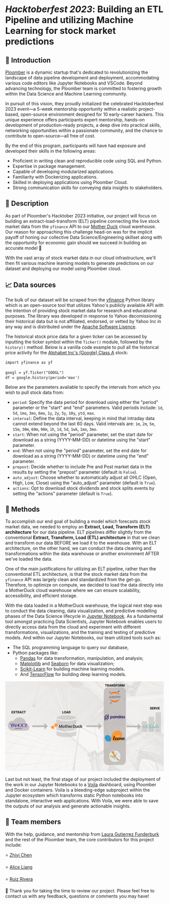 # *Hacktoberfest 2023*: Building an ETL Pipeline and utilizing Machine Learning for stock market predictions


## :jack_o_lantern: Introduction

[Ploomber](https://ploomber.io/) is a dynamic startup that's dedicated to revolutionizing the landscape of data pipeline development and deployment, accommodating various code editors like Jupyter Notebooks and VSCode. Beyond advancing technology, the Ploomber team is committed to fostering growth within the Data Science and Machine Learning community. 

In pursuit of this vision, they proudly initialized the celebrated Hacktoberfest 2023 event—a 5-week mentorship opportunity within a realistic project-based, open-source environment designed for 10 early-career hackers. This unique experience offers participants expert mentorship, hands-on development of production-ready projects, a deep dive into practical skills, networking opportunities within a passionate community, and the chance to contribute to open-source—all free of cost.

By the end of this program, participants will have had exposure and developed their skills in the following areas:
- Proficient in writing clean and reproducible code using SQL and Python.
- Expertise in package management.
- Capable of developing modularized applications.
- Familiarity with Dockerizing applications.
- Skilled in deploying applications using Ploomber Cloud.
- Strong communication skills for conveying data insights to stakeholders.


## :newspaper: Description

As part of Ploomber's Hacktober 2023 initiative, our project will focus on building an extract-load-transform (ELT) pipeline connecting the live stock market data from the `yfinance` API to our [Mother Duck](https://motherduck.com/) cloud warehouse. Our reason for approaching this challenge head-on was for the implicit payoff of honing our collective Data Science/Engineering skillset along with the opportunity for economic gain should we succeed in building an accurate model :money_mouth_face:

With the vast array of stock market data in our cloud infrastructure, we'll then fit various machine learning models to generate predictions on our dataset and deploying our model using Ploomber cloud.

## :chart_with_upwards_trend: Data sources

The bulk of our dataset will be scraped from the [yfinance](https://github.com/ranaroussi/yfinance) Python library which is an open-source tool that utilizes Yahoo's publicly available API with the intention of providing stock market data for research and educational purposes. The library was developed in response to Yahoo decomissioning their historical data but is not affiliated, endorsed, or vetted by Yahoo Inc in any way and is distributed under the [Apache Software Lisence](https://github.com/ranaroussi/yfinance/blob/main/LICENSE.txt).

The historical stock price data for a given ticker can be accessed by inputting the ticker symbol within the `Ticker()` module, followed by the `history()` method. Below is a vanilla code example to pull all the historical price activity for the [Alphabet Inc's (Google) Class A](https://finance.yahoo.com/quote/GOOG/) stock:

```
import yfinance as yf

googl = yf.Ticker("GOOGL")
df = google.history(period='max')
```

Below are the parameters available to specify the intervals from which you wish to pull stock data from:

- `period`: Specify the data period for download using either the "period" parameter or the "start" and "end" parameters. Valid periods include: `1d`, `5d`, `1mo`, `3mo`, `6mo`, `1y`, `2y`, `5y`, `10y`, `ytd`, `max`.
- `interval`: Define the data interval, keeping in mind that intraday data cannot extend beyond the last 60 days. Valid intervals are: `1m`, `2m`, `5m`, `15m`, `30m`, `60m`, `90m`, `1h`, `1d`, `5d`, `1wk`, `1mo`, `3mo`.
- `start`: When not using the "period" parameter, set the start date for download as a string (YYYY-MM-DD) or datetime using the "start" parameter.
- `end`: When not using the "period" parameter, set the end date for download as a string (YYYY-MM-DD) or datetime using the "end" parameter.
- `prepost`: Decide whether to include Pre and Post market data in the results by setting the "prepost" parameter (default is `False`).
- `auto_adjust`: Choose whether to automatically adjust all OHLC (Open, High, Low, Close) using the "auto_adjust" parameter (default is `True`).
- `actions`: Opt to download stock dividends and stock splits events by setting the "actions" parameter (default is `True`).


## :wrench: Methods 

To accomplish our end goal of building a model which forecasts stock market data, we needed to employ an **Extract, Load, Transform (ELT) architecture** for our data pipeline. ELT pipelines differ slightly from the conventional **Extract, Transform, Load (ETL) architecture** in that we clean and transform our data BEFORE we load it to the warehouse. With an ELT architecture, on the other hand, we can conduct the data cleaning and transformations within the data warehouse or another environment AFTER we've loaded the data. 

One of the main justifications for utilizing an ELT pipeline, rather than the conventional ETL architecture, is that the stock market data from the `yfinance` API was largely clean and standardized from the get-go. Therefore, to optimize on compute, we decided to load the data directly into a MotherDuck cloud warehouse where we can ensure scalability, accessibility, and efficient storage.

With the data loaded in a MotherDuck warehouse, the logical next step was to conduct the data cleaning, data visualization, and predictive modelling phases of the Data Science lifecycle in [Jupyter Notebook](https://jupyter.org/). As a fundamental tool amongst practicing Data Scientists, Jupyter Notebook enables users to directly access data from the cloud and experiment with different transformations, visualizations, and the training and testing of predictive models. And within our Jupyter Notebooks, our team utilized tools such as:

* The SQL programming language to query our database, 
* Python packages like:
    * [Pandas](https://pandas.pydata.org/) for data transformation, manipulation, and analysis;
    * [Matplotlib](https://matplotlib.org/stable/) and [Seaborn](https://seaborn.pydata.org/) for data visualization;
    * [Scikit-Learn](https://scikit-learn.org/stable/index.html#) for building machine learning models.
    * And [TensorFlow](https://www.tensorflow.org/) for building deep learning models.

<img src="images/elt-pipeline-architecture.png">

Last but not least, the final stage of our project included the deployment of the work in our Jupyter Notebooks to a [Voila](https://voila-dashboards.github.io/) dashboard, using Ploomber and Docker containers. Voila is a bleeding-edge subproject within the Jupyter ecosystem which transforms static Python notebooks into standalone, interactive web applications. With Voila, we were able to save the outputs of our analysis and generate actionable insights.


## :busts_in_silhouette: Team members

With the help, guidance, and mentorship from [Laura Gutierrez Funderburk](https://github.com/lfunderburk) and the rest of the Ploomber team, the core contributors for this project include:

:star: [Zhiyi Chen](https://github.com/zhiyiyi)

:star: [Alice Liang](https://github.com/Aliceliangwk) 

:star: [Ruiz Rivera](https://github.com/vanislekahuna)


:incoming_envelope: Thank you for taking the time to review our project. Please feel free to contact us with any feedback, questions or comments you may have!